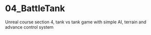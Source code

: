 # 04_BattleTank
Unreal course section 4, tank vs tank game with simple AI, terrain and advance control system
